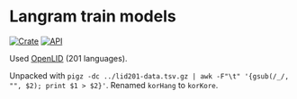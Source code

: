 # Langram train models

[![Crate](https://img.shields.io/crates/v/langram_train.svg)](https://crates.io/crates/langram_train)
[![API](https://docs.rs/langram_train/badge.svg)](https://docs.rs/langram_train)

Used [OpenLID](https://github.com/laurieburchell/open-lid-dataset) (201 languages).

Unpacked with `pigz -dc ../lid201-data.tsv.gz | awk -F"\t" '{gsub(/_/, "", $2); print $1 > $2}'`.
Renamed `korHang` to `korKore`.
